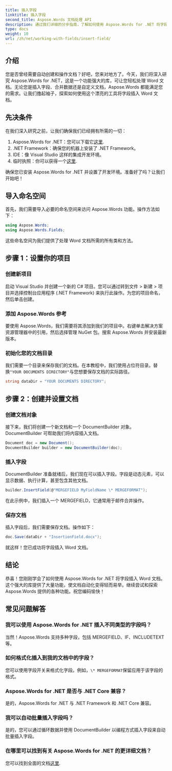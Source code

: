 ```yaml
---
title: 插入字段
linktitle: 插入字段
second_title: Aspose.Words 文档处理 API
description: 通过我们详细的分步指南，了解如何使用 Aspose.Words for .NET 将字段插入 Word 文档。非常适合文档自动化。
type: docs
weight: 10
url: /zh/net/working-with-fields/insert-field/
---
```

## 介绍

您是否曾经需要自动创建和操作文档？好吧，您来对地方了。今天，我们将深入研究 Aspose.Words for .NET，这是一个功能强大的库，可让您轻松处理 Word 文档。无论您是插入字段、合并数据还是自定义文档，Aspose.Words 都能满足您的需求。让我们撸起袖子，探索如何使用这个漂亮的工具将字段插入 Word 文档。

## 先决条件

在我们深入研究之前，让我们确保我们已经拥有所需的一切：

1.  Aspose.Words for .NET：您可以下载它[这里](https://releases.aspose.com/words/net/).
2. .NET Framework：确保您的机器上安装了 .NET Framework。
3. IDE：像 Visual Studio 这样的集成开发环境。
4. 临时执照：你可以获得一个[这里](https://purchase.aspose.com/temporary-license/).

确保您已安装 Aspose.Words for .NET 并设置了开发环境。准备好了吗？让我们开始吧！

## 导入命名空间

首先，我们需要导入必要的命名空间来访问 Aspose.Words 功能。操作方法如下：

```csharp
using Aspose.Words;
using Aspose.Words.Fields;
```

这些命名空间为我们提供了处理 Word 文档所需的所有类和方法。

## 步骤 1：设置你的项目

### 创建新项目

启动 Visual Studio 并创建一个新的 C# 项目。您可以通过转到文件 > 新建 > 项目并选择控制台应用程序 (.NET Framework) 来执行此操作。为您的项目命名，然后单击创建。

### 添加 Aspose.Words 参考

要使用 Aspose.Words，我们需要将其添加到我们的项目中。右键单击解决方案资源管理器中的引用，然后选择管理 NuGet 包。搜索 Aspose.Words 并安装最新版本。

### 初始化您的文档目录

我们需要一个目录来保存我们的文档。在本教程中，我们使用占位符目录。替换`"YOUR DOCUMENTS DIRECTORY"`与您想要保存文档的实际路径。

```csharp
string dataDir = "YOUR DOCUMENTS DIRECTORY";
```

## 步骤 2：创建并设置文档

### 创建文档对象

接下来，我们将创建一个新文档和一个 DocumentBuilder 对象。DocumentBuilder 可帮助我们将内容插入文档。

```csharp
Document doc = new Document();
DocumentBuilder builder = new DocumentBuilder(doc);
```

### 插入字段

DocumentBuilder 准备就绪后，我们现在可以插入字段。字段是动态元素，可以显示数据、执行计算，甚至包含其他文档。

```csharp
builder.InsertField(@"MERGEFIELD MyFieldName \* MERGEFORMAT");
```

在此示例中，我们插入一个 MERGEFIELD，它通常用于邮件合并操作。

### 保存文档

插入字段后，我们需要保存文档。操作如下：

```csharp
doc.Save(dataDir + "InsertionField.docx");
```

就这样！您已成功将字段插入 Word 文档。

## 结论

恭喜！您刚刚学会了如何使用 Aspose.Words for .NET 将字段插入 Word 文档。这个强大的库提供了大量功能，使文档自动化变得轻而易举。继续尝试和探索 Aspose.Words 提供的各种功能。祝您编码愉快！

## 常见问题解答

### 我可以使用 Aspose.Words for .NET 插入不同类型的字段吗？  
当然！Aspose.Words 支持多种字段，包括 MERGEFIELD、IF、INCLUDETEXT 等。

### 如何格式化插入到我的文档中的字段？  
您可以使用字段开关来格式化字段。例如，`\* MERGEFORMAT`保留应用于该字段的格式。

### Aspose.Words for .NET 是否与 .NET Core 兼容？  
是的，Aspose.Words for .NET 与 .NET Framework 和 .NET Core 兼容。

### 我可以自动批量插入字段吗？  
是的，您可以通过循环数据并使用 DocumentBuilder 以编程方式插入字段来自动批量插入字段。

### 在哪里可以找到有关 Aspose.Words for .NET 的更详细文档？  
您可以找到全面的文档[这里](https://reference.aspose.com/words/net/).